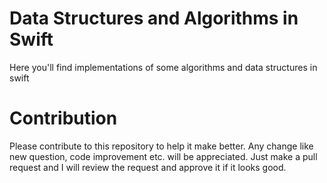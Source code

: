# Data Structures and Algorithms in Swift
Here you'll find implementations of some algorithms and data structures in swift

# Contribution
Please contribute to this repository to help it make better. Any change like new question, code improvement etc. will be appreciated. Just make a pull request and I will review the request and approve it if it looks good.
